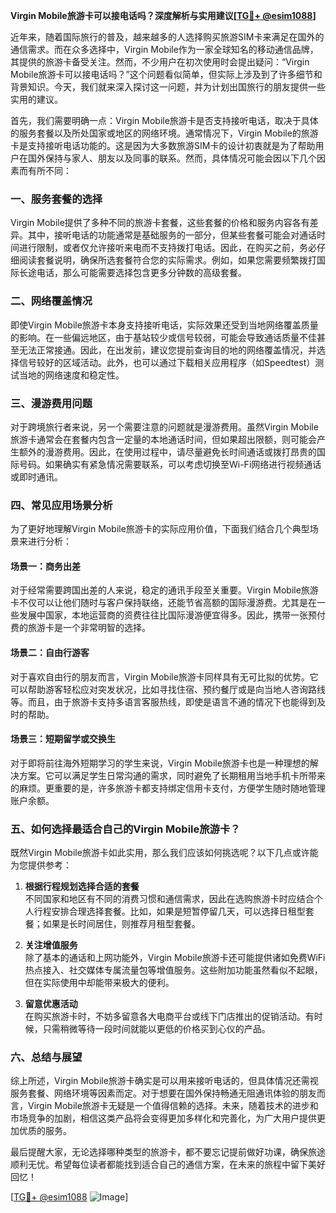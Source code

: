 **Virgin Mobile旅游卡可以接电话吗？深度解析与实用建议[[TG💪+ @esim1088](https://t.me/s/esim1088)]**

近年来，随着国际旅行的普及，越来越多的人选择购买旅游SIM卡来满足在国外的通信需求。而在众多选择中，Virgin Mobile作为一家全球知名的移动通信品牌，其提供的旅游卡备受关注。然而，不少用户在初次使用时会提出疑问：“Virgin Mobile旅游卡可以接电话吗？”这个问题看似简单，但实际上涉及到了许多细节和背景知识。今天，我们就来深入探讨这一问题，并为计划出国旅行的朋友提供一些实用的建议。

首先，我们需要明确一点：Virgin Mobile旅游卡是否支持接听电话，取决于具体的服务套餐以及所处国家或地区的网络环境。通常情况下，Virgin Mobile的旅游卡是支持接听电话功能的。这是因为大多数旅游SIM卡的设计初衷就是为了帮助用户在国外保持与家人、朋友以及同事的联系。然而，具体情况可能会因以下几个因素而有所不同：

### 一、服务套餐的选择

Virgin Mobile提供了多种不同的旅游卡套餐，这些套餐的价格和服务内容各有差异。其中，接听电话的功能通常是基础服务的一部分，但某些套餐可能会对通话时间进行限制，或者仅允许接听来电而不支持拨打电话。因此，在购买之前，务必仔细阅读套餐说明，确保所选套餐符合您的实际需求。例如，如果您需要频繁拨打国际长途电话，那么可能需要选择包含更多分钟数的高级套餐。

### 二、网络覆盖情况

即使Virgin Mobile旅游卡本身支持接听电话，实际效果还受到当地网络覆盖质量的影响。在一些偏远地区，由于基站较少或信号较弱，可能会导致通话质量不佳甚至无法正常接通。因此，在出发前，建议您提前查询目的地的网络覆盖情况，并选择信号较好的区域活动。此外，也可以通过下载相关应用程序（如Speedtest）测试当地的网络速度和稳定性。

### 三、漫游费用问题

对于跨境旅行者来说，另一个需要注意的问题就是漫游费用。虽然Virgin Mobile旅游卡通常会在套餐内包含一定量的本地通话时间，但如果超出限额，则可能会产生额外的漫游费用。因此，在使用过程中，请尽量避免长时间通话或拨打昂贵的国际号码。如果确实有紧急情况需要联系，可以考虑切换至Wi-Fi网络进行视频通话或即时通讯。

### 四、常见应用场景分析

为了更好地理解Virgin Mobile旅游卡的实际应用价值，下面我们结合几个典型场景来进行分析：

#### 场景一：商务出差

对于经常需要跨国出差的人来说，稳定的通讯手段至关重要。Virgin Mobile旅游卡不仅可以让他们随时与客户保持联络，还能节省高额的国际漫游费。尤其是在一些发展中国家，本地运营商的资费往往比国际漫游便宜得多。因此，携带一张预付费的旅游卡是一个非常明智的选择。

#### 场景二：自由行游客

对于喜欢自由行的朋友而言，Virgin Mobile旅游卡同样具有无可比拟的优势。它可以帮助游客轻松应对突发状况，比如寻找住宿、预约餐厅或是向当地人咨询路线等。而且，由于旅游卡支持多语言客服热线，即使是语言不通的情况下也能得到及时的帮助。

#### 场景三：短期留学或交换生

对于即将前往海外短期学习的学生来说，Virgin Mobile旅游卡也是一种理想的解决方案。它可以满足学生日常沟通的需求，同时避免了长期租用当地手机卡所带来的麻烦。更重要的是，许多旅游卡都支持绑定信用卡支付，方便学生随时随地管理账户余额。

### 五、如何选择最适合自己的Virgin Mobile旅游卡？

既然Virgin Mobile旅游卡如此实用，那么我们应该如何挑选呢？以下几点或许能为您提供参考：

1. **根据行程规划选择合适的套餐**  
   不同国家和地区有不同的消费习惯和通信需求，因此在选购旅游卡时应结合个人行程安排合理选择套餐。比如，如果是短暂停留几天，可以选择日租型套餐；如果是长时间居住，则推荐月租型套餐。

2. **关注增值服务**  
   除了基本的通话和上网功能外，Virgin Mobile旅游卡还可能提供诸如免费WiFi热点接入、社交媒体专属流量包等增值服务。这些附加功能虽然看似不起眼，但在实际使用中却能带来极大的便利。

3. **留意优惠活动**  
   在购买旅游卡时，不妨多留意各大电商平台或线下门店推出的促销活动。有时候，只需稍微等待一段时间就能以更低的价格买到心仪的产品。

### 六、总结与展望

综上所述，Virgin Mobile旅游卡确实是可以用来接听电话的，但具体情况还需视服务套餐、网络环境等因素而定。对于想要在国外保持畅通无阻通讯体验的朋友而言，Virgin Mobile旅游卡无疑是一个值得信赖的选择。未来，随着技术的进步和市场竞争的加剧，相信这类产品将会变得更加多样化和完善化，为广大用户提供更加优质的服务。

最后提醒大家，无论选择哪种类型的旅游卡，都不要忘记提前做好功课，确保旅途顺利无忧。希望每位读者都能找到适合自己的通信方案，在未来的旅程中留下美好回忆！

[[TG💪+ @esim1088](https://t.me/s/esim1088) ![Image](https://i.postimg.cc/4NQfJmqS/Snipaste-2025-05-13-00-14-12.png)]